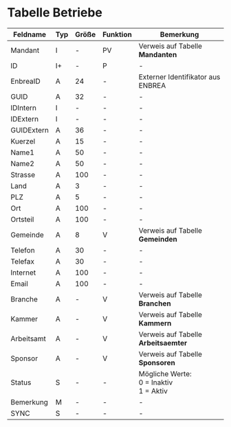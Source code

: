 # Tabelle Betriebe



| Feldname   | Typ | Größe | Funktion | Bemerkung                                |
|------------|-----|-------|----------|------------------------------------------|
| Mandant    | I   | -     | PV       | Verweis auf Tabelle **Mandanten**        |
| ID         | I+  | -     | P        | -                                        |
| EnbreaID   | A   | 24    | -        | Externer Identifikator aus ENBREA        |
| GUID       | A   | 32    | -        | -                                        |
| IDIntern   | I   | -     | -        | -                                        |
| IDExtern   | I   | -     | -        | -                                        |
| GUIDExtern | A   | 36    | -        | -                                        |
| Kuerzel    | A   | 15    | -        | -                                        |
| Name1      | A   | 50    | -        | -                                        |
| Name2      | A   | 50    | -        | -                                        |
| Strasse    | A   | 100   | -        | -                                        |
| Land       | A   | 3     | -        | -                                        |
| PLZ        | A   | 5     | -        | -                                        |
| Ort        | A   | 100   | -        | -                                        |
| Ortsteil   | A   | 100   | -        | -                                        |
| Gemeinde   | A   | 8     | V        | Verweis auf Tabelle **Gemeinden**        |
| Telefon    | A   | 30    | -        | -                                        |
| Telefax    | A   | 30    | -        | -                                        |
| Internet   | A   | 100   | -        | -                                        |
| Email      | A   | 100   | -        | -                                        |
| Branche    | A   | -     | V        | Verweis auf Tabelle **Branchen**         |
| Kammer     | A   | -     | V        | Verweis auf Tabelle **Kammern**          |
| Arbeitsamt | A   | -     | V        | Verweis auf Tabelle **Arbeitsaemter**    |
| Sponsor    | A   | -     | V        | Verweis auf Tabelle **Sponsoren**        |
| Status     | S   | -     | -        | Mögliche Werte:<br/>0 = Inaktiv<br/>1 = Aktiv |
| Bemerkung  | M   | -     | -        | -                                        |
| SYNC       | S   | -     | -        | -                                        |





